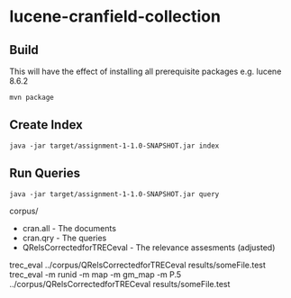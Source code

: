 # lucene-cranfield-collection

## Build
This will have the effect of installing all prerequisite packages e.g. lucene 8.6.2

```mvn package```

## Create Index

```java -jar target/assignment-1-1.0-SNAPSHOT.jar index```

## Run Queries

```java -jar target/assignment-1-1.0-SNAPSHOT.jar query```




corpus/
- cran.all - The documents
- cran.qry - The queries
- QRelsCorrectedforTRECeval - The relevance assesments (adjusted)


trec_eval ../corpus/QRelsCorrectedforTRECeval results/someFile.test
trec_eval -m runid -m map -m gm_map -m P.5 ../corpus/QRelsCorrectedforTRECeval results/someFile.test
